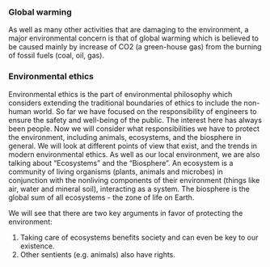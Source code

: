 ### Global warming
As well as many other activities that are damaging to the environment, a major environmental concern is that of global warming which is believed to be caused mainly by increase of CO2 (a green-house gas) from the burning of fossil fuels (coal, oil, gas).

### Environmental ethics
Environmental ethics is the part of environmental philosophy which considers extending the traditional boundaries of ethics to include the non-human world. 
So far we have focused on the responsibility of engineers to ensure the safety and well-being of the public. The interest here has always been people. Now we will consider what responsibilities we have to protect the environment, including animals, ecosystems, and the biosphere in general. We will look at different points of view that exist, and the trends in modern environmental ethics. As well as our local environment, we are also talking about “Ecosystems” and the “Biosphere”.
An ecosystem is a community of living organisms (plants, animals and microbes) in conjunction with the nonliving components of their environment (things like air, water and mineral soil), interacting as a system. 
The biosphere is the global sum of all ecosystems - the zone of life on Earth.

We will see that there are two key arguments in favor of protecting the environment: 
1. Taking care of ecosystems benefits society and can even be key to our existence. 
2. Other sentients (e.g. animals) also have rights.



